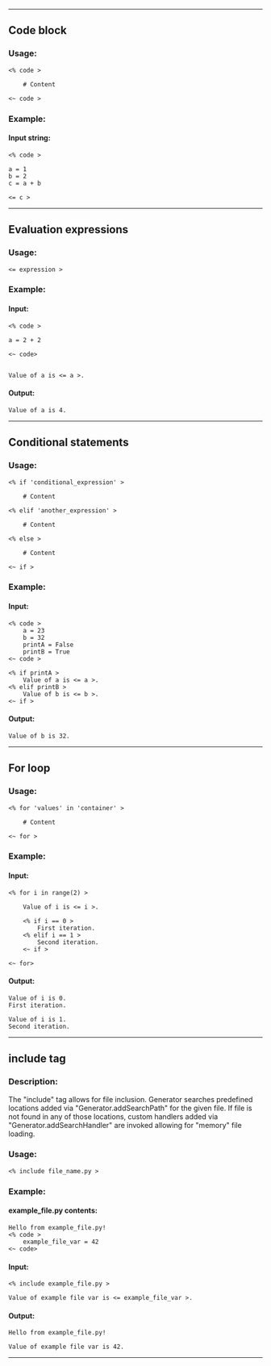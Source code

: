 -------------------------------------------------------------------------------
## Code block

### Usage:

	<% code >
    
        # Content
    
    <~ code >


    
### Example:


#### Input string:

	<% code >
	
	a = 1
	b = 2
	c = a + b
		
	<= c > 

-------------------------------------------------------------------------------
## Evaluation expressions

### Usage:

	<= expression >
    
### Example:

#### Input:
	<% code >
	
	a = 2 + 2
	
	<~ code>
	
	
	Value of a is <= a >.
	
#### Output:
	Value of a is 4.
    
-------------------------------------------------------------------------------
## Conditional statements

### Usage:
    <% if 'conditional_expression' >
    
        # Content
    
    <% elif 'another_expression' >
    
        # Content
		
	<% else >
	
		# Content
		
    <~ if >
    
### Example:

#### Input:
	<% code >
		a = 23
		b = 32
		printA = False
		printB = True
	<~ code >

	<% if printA >
		Value of a is <= a >.
	<% elif printB >
		Value of b is <= b >.
	<~ if >
	
#### Output:
	Value of b is 32.
		
-------------------------------------------------------------------------------
## For loop


### Usage:
    <% for 'values' in 'container' >
    
        # Content
    
    <~ for >
    
### Example:

#### Input:
	<% for i in range(2) >
	
		Value of i is <= i >.
		
		<% if i == 0 >
			First iteration.
		<% elif i == 1 >
			Second iteration.
		<~ if >
		
	<~ for>
	
#### Output:
	Value of i is 0.
	First iteration.
	
	Value of i is 1.
	Second iteration.
    
-------------------------------------------------------------------------------
## include tag

### Description:

The "include" tag allows for file inclusion. Generator searches predefined
locations added via "Generator.addSearchPath" for the given file. If file
is not found in any of those locations, custom handlers added via
"Generator.addSearchHandler" are invoked allowing for "memory" file loading.

### Usage:
	<% include file_name.py >

### Example:
	

#### example_file.py contents:
    Hello from example_file.py!
    <% code >
        example_file_var = 42
    <~ code> 
		
#### Input:
    <% include example_file.py >
	
    Value of example file var is <= example_file_var >.

#### Output:
    Hello from example_file.py!
		
    Value of example file var is 42.

-------------------------------------------------------------------------------